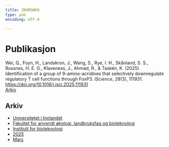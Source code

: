 ```yaml
---
title: JNUMGWKQ
type: pub
encoding: UTF-8

---
```

<h1>Publikasjon</h1>
<article id="csl-bib-container-JNUMGWKQ" class="csl-bib-container">
  <div class="csl-bib-body"> <div class="csl-entry">Wei, Q., Foyn, H., Landskron, J., Wang, S., Rye, I. H., Skånland, S. S., Russnes, H. E. G., Klaveness, J., Ahmad, R., &#38; Taskén, K. (2025). Identification of a group of 9-amino-acridines that selectively downregulate regulatory T cell functions through FoxP3. <i>IScience</i>, <i>28</i>(3), 111931. <a href="https://doi.org/10.1016/j.isci.2025.111931">https://doi.org/10.1016/j.isci.2025.111931</a></div> </div>
  <div class="csl-bib-buttons">
    <a href="#taxonomy-article-JNUMGWKQ" alt="archive" class="csl-bib-button">Arkiv</a>
  </div>
  <div id="csl-bib-meta-container-JNUMGWKQ"></div>
</article>
<div id="csl-bib-meta-JNUMGWKQ" class="csl-bib-meta">
  <article id="taxonomy-article-JNUMGWKQ" class="taxonomy-article">
    <h1>Arkiv</h1>
    <ul>
      <li><a href="{{< params subfolder >}}nn/archive/?key=3DCRN523">Universitetet i Innlandet</a></li>
      <li><a href="{{< params subfolder >}}nn/archive/?key=T77LXH6D">Fakultet for anvendt økologi, landbruksfag og bioteknologi</a></li>
      <li><a href="{{< params subfolder >}}nn/archive/?key=VL6KDQ85">Institutt for bioteknologi</a></li>
      <li><a href="{{< params subfolder >}}nn/archive/?key=J64I8G34">2025</a></li>
      <li><a href="{{< params subfolder >}}nn/archive/?key=KB4H4SGP">Mars</a></li>
    </ul>
  </article>
</div>
